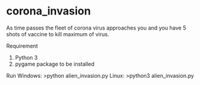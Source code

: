 # corona_invasion
As time passes the fleet of corona virus approaches you and you have 5 shots of vaccine to kill maximum of virus.

Requirement
1. Python 3
2. pygame package to be installed

Run
Windows: >python alien_invasion.py
Linux: >python3 alien_invasion.py
